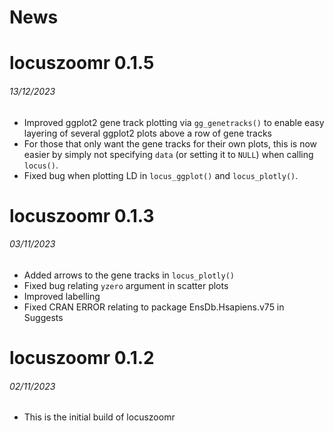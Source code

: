 News
=====

# locuszoomr 0.1.5
###### 13/12/2023

* Improved ggplot2 gene track plotting via `gg_genetracks()` to enable easy 
layering of several ggplot2 plots above a row of gene tracks
* For those that only want the gene tracks for their own plots, this is now 
easier by simply not specifying `data` (or setting it to `NULL`) when calling 
`locus()`.
* Fixed bug when plotting LD in `locus_ggplot()` and `locus_plotly()`.

# locuszoomr 0.1.3
###### 03/11/2023

* Added arrows to the gene tracks in `locus_plotly()`
* Fixed bug relating `yzero` argument in scatter plots
* Improved labelling
* Fixed CRAN ERROR relating to package EnsDb.Hsapiens.v75 in Suggests

# locuszoomr 0.1.2
###### 02/11/2023

* This is the initial build of locuszoomr
